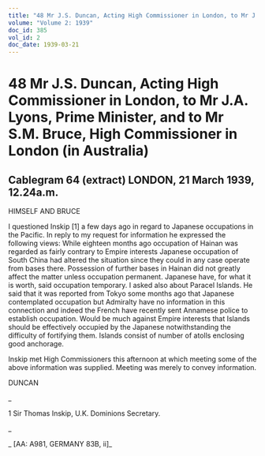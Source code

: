 ```yaml
---
title: "48 Mr J.S. Duncan, Acting High Commissioner in London, to Mr J.A. Lyons, Prime Minister, and to Mr S.M. Bruce, High Commissioner in London (in Australia)"
volume: "Volume 2: 1939"
doc_id: 385
vol_id: 2
doc_date: 1939-03-21
---
```


# 48 Mr J.S. Duncan, Acting High Commissioner in London, to Mr J.A. Lyons, Prime Minister, and to Mr S.M. Bruce, High Commissioner in London (in Australia)

## Cablegram 64 (extract) LONDON, 21 March 1939, 12.24a.m.

HIMSELF AND BRUCE

I questioned Inskip [1] a few days ago in regard to Japanese occupations in the Pacific. In reply to my request for information he expressed the following views: While eighteen months ago occupation of Hainan was regarded as fairly contrary to Empire interests Japanese occupation of South China had altered the situation since they could in any case operate from bases there. Possession of further bases in Hainan did not greatly affect the matter unless occupation permanent. Japanese have, for what it is worth, said occupation temporary. I asked also about Paracel Islands. He said that it was reported from Tokyo some months ago that Japanese contemplated occupation but Admiralty have no information in this connection and indeed the French have recently sent Annamese police to establish occupation. Would be much against Empire interests that Islands should be effectively occupied by the Japanese notwithstanding the difficulty of fortifying them. Islands consist of number of atolls enclosing good anchorage.

Inskip met High Commissioners this afternoon at which meeting some of the above information was supplied. Meeting was merely to convey information.

DUNCAN

_

1 Sir Thomas Inskip, U.K. Dominions Secretary.

_

_ [AA: A981, GERMANY 83B, ii]_
